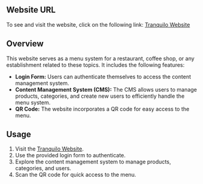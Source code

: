 ## Website URL
To see and visit the website, click on the following link:
[Tranquilo Website](https://omerbargon.github.io/tranquilo/)

## Overview
This website serves as a menu system for a restaurant, coffee shop, or any establishment related to these topics. It includes the following features:

- **Login Form:** Users can authenticate themselves to access the content management system.
- **Content Management System (CMS):** The CMS allows users to manage products, categories, and create new users to efficiently handle the menu system.
- **QR Code:** The website incorporates a QR code for easy access to the menu.

## Usage
1. Visit the [Tranquilo Website](https://omerbargon.github.io/tranquilo/).
2. Use the provided login form to authenticate.
3. Explore the content management system to manage products, categories, and users.
4. Scan the QR code for quick access to the menu.
